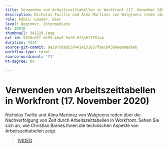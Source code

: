 ```yaml
---
title: Verwenden von Arbeitszeittabellen in Workfront (17. November 2020)
description: Nicholas Twillie und Alma Martinez von Walgreens reden über die Nachverfolgung von Zeit durch Arbeitszeittabellen in Workfront. Sehen Sie sich an, wie Christian Barnes Ihnen zeigt… (Beschreibungen sollten zwischen 60 und 160 Zeichen lang sein)
role: Admin, Leader, User
level: Beginner, Intermediate
kt: 10010
thumbnail: 341228.jpeg
exl-id: 533dcd7f-de99-4ba9-9af0-0f3a511931a4
duration: 4314
source-git-commit: 9a297cda953d4414131657f9ac84580aea0eabeb
workflow-type: tm+mt
source-wordcount: '71'
ht-degree: 0%

---
```


# Verwenden von Arbeitszeittabellen in Workfront (17. November 2020)

Nicholas Twillie und Alma Martinez von Walgreens reden über die Nachverfolgung von Zeit durch Arbeitszeittabellen in Workfront. Sehen Sie sich an, wie Christian Barnes Ihnen die technischen Aspekte von Arbeitszeittabellen zeigt.

>[!VIDEO](https://video.tv.adobe.com/v/3457343/?quality=12&learn=on&captions=ger)
